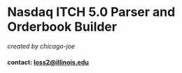 # Nasdaq ITCH 5.0 Parser and Orderbook Builder

*created by chicago-joe*

#### contact: loss2@illinois.edu

